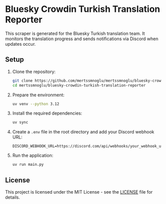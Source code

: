 # Bluesky Crowdin Turkish Translation Reporter

This scraper is generated for the Bluesky Turkish translation team. It monitors the translation progress and sends notifications via Discord when updates occur.

## Setup

1. Clone the repository:

   ```bash
   git clone https://github.com/mertssmnoglu/mertssmnoglu/bluesky-crowdin-turkish-translation-reporter.git
   cd mertssmnoglu/bluesky-crowdin-turkish-translation-reporter
   ```

2. Prepare the environment:

    ```bash
    uv venv --python 3.12
    ```

3. Install the required dependencies:

   ```bash
   uv sync
   ```

4. Create a `.env` file in the root directory and add your Discord webhook URL:

   ```env
   DISCORD_WEBHOOK_URL=https://discord.com/api/webhooks/your_webhook_url
   ```

5. Run the application:

   ```bash
   uv run main.py
   ```

## License

This project is licensed under the MIT License - see the [LICENSE](LICENSE) file for details.
